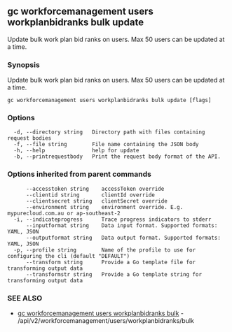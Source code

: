 ## gc workforcemanagement users workplanbidranks bulk update

Update bulk work plan bid ranks on users. Max 50 users can be updated at a time.

### Synopsis

Update bulk work plan bid ranks on users. Max 50 users can be updated at a time.

```
gc workforcemanagement users workplanbidranks bulk update [flags]
```

### Options

```
  -d, --directory string   Directory path with files containing request bodies
  -f, --file string        File name containing the JSON body
  -h, --help               help for update
  -b, --printrequestbody   Print the request body format of the API.
```

### Options inherited from parent commands

```
      --accesstoken string    accessToken override
      --clientid string       clientId override
      --clientsecret string   clientSecret override
      --environment string    environment override. E.g. mypurecloud.com.au or ap-southeast-2
  -i, --indicateprogress      Trace progress indicators to stderr
      --inputformat string    Data input format. Supported formats: YAML, JSON
      --outputformat string   Data output format. Supported formats: YAML, JSON
  -p, --profile string        Name of the profile to use for configuring the cli (default "DEFAULT")
      --transform string      Provide a Go template file for transforming output data
      --transformstr string   Provide a Go template string for transforming output data
```

### SEE ALSO

* [gc workforcemanagement users workplanbidranks bulk](gc_workforcemanagement_users_workplanbidranks_bulk.html)	 - /api/v2/workforcemanagement/users/workplanbidranks/bulk



